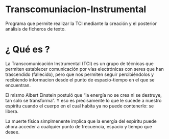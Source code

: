 # Transcomuniacion-Instrumental
Programa que permite realizar la TCI mediante la creación y el posterior análisis de ficheros de texto.

# ¿ Qué es ?
La Transcomunicación Instrumental (TCI) es un grupo de técnicas que permiten establecer comunicación por vías electrónicas con seres que han trascendido (fallecido), pero que nos permiten seguir percibiéndolos y recibiendo informacion desde el punto de espacio-tiempo en el que se encuentran.

El mismo Albert Einstein postuló que “la energía no se crea ni se destruye, tan solo se transforma”. Y eso es precisamente lo que le sucede a nuestro espíritu cuando el cuerpo en el cual habita ya no puede contenerlo: se libera.

La muerte física simplmenente implica que la energía del espíritu puede ahora acceder a cualquier punto de frecuencia, espacio y tiempo que desee.
